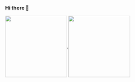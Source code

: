 ### Hi there 👋

<!--
**AfshinZarei01/AfshinZarei01** is a ✨ _special_ ✨ repository because its `README.md` (this file) appears on your GitHub profile.

Here are some ideas to get you started:

- 🔭 I’m currently working on ...
- 🌱 I’m currently learning ...
- 👯 I’m looking to collaborate on ...
- 🤔 I’m looking for help with ...
- 💬 Ask me about ...
- 📫 How to reach me: ...
- 😄 Pronouns: ...
- ⚡ Fun fact: ...
-->

<a href="https://github.com/AfshinZarei01/github-readme-stats">
  <img height=200 align="center" src="https://github-readme-stats.vercel.app/api?username=AfshinZarei01" />
</a>
<a href="https://github.com/anuraghazra/convoychat">
  <img height=200 align="center" src="https://github-readme-stats.vercel.app/api/top-langs?username=AfshinZarei01&layout=compact&langs_count=8&card_width=150" />
</a>
